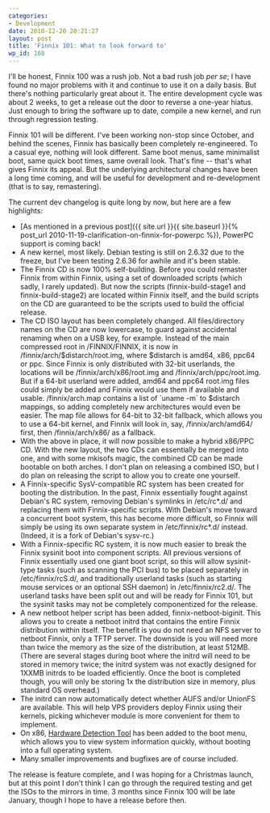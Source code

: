 ```yaml
---
categories:
- Development
date: 2010-12-20 20:21:27
layout: post
title: 'Finnix 101: What to look forward to'
wp_id: 168
---
```

I'll be honest, Finnix 100 was a rush job. Not a bad rush job _per se_; I have found no major problems with it and continue to use it on a daily basis. But there's nothing particularly great about it. The entire development cycle was about 2 weeks, to get a release out the door to reverse a one-year hiatus. Just enough to bring the software up to date, compile a new kernel, and run through regression testing.

Finnix 101 will be different. I've been working non-stop since October, and behind the scenes, Finnix has basically been completely re-engineered. To a casual eye, nothing will look different. Same boot menus, same minimalist boot, same quick boot times, same overall look. That's fine -- that's what gives Finnix its appeal. But the underlying architectural changes have been a long time coming, and will be useful for development and re-development (that is to say, remastering).

The current dev changelog is quite long by now, but here are a few highlights:

  * [As mentioned in a previous post]({{ site.url }}{{ site.baseurl }}{% post_url 2010-11-19-clarification-on-finnix-for-powerpc %}), PowerPC support is coming back!
  * A new kernel, most likely. Debian testing is still on 2.6.32 due to the freeze, but I've been testing 2.6.36 for awhile and it's been stable.
  * The Finnix CD is now 100% self-building. Before you could remaster Finnix from within Finnix, using a set of downloaded scripts (which sadly, I rarely updated). But now the scripts (finnix-build-stage1 and finnix-build-stage2) are located within Finnix itself, and the build scripts on the CD are guaranteed to be the scripts used to build the official release.
  * The CD ISO layout has been completely changed. All files/directory names on the CD are now lowercase, to guard against accidental renaming when on a USB key, for example. Instead of the main compressed root in /FINNIX/FINNIX, it is now in /finnix/arch/$distarch/root.img, where $distarch is amd64, x86, ppc64 or ppc. Since Finnix is only distributed with 32-bit userlands, the locations will be /finnix/arch/x86/root.img and /finnix/arch/ppc/root.img. But if a 64-bit userland were added, amd64 and ppc64 root.img files could simply be added and Finnix would use them if available and usable. /finnix/arch.map contains a list of \`uname -m\` to $distarch mappings, so adding completely new architectures would even be easier. The map file allows for 64-bit to 32-bit fallback, which allows you to use a 64-bit kernel, and Finnix will look in, say, /finnix/arch/amd64/ first, then /finnix/arch/x86/ as a fallback.
  * With the above in place, it will now possible to make a hybrid x86/PPC CD. With the new layout, the two CDs can essentially be merged into one, and with some mkisofs magic, the combined CD can be made bootable on both arches. I don't plan on releasing a combined ISO, but I do plan on releasing the script to allow you to create one yourself.
  * A Finnix-specific SysV-compatible RC system has been created for booting the distribution. In the past, Finnix essentially fought against Debian's RC system, removing Debian's symlinks in /etc/rc\*.d/ and replacing them with Finnix-specific scripts. With Debian's move toward a concurrent boot system, this has become more difficult, so Finnix will simply be using its own separate system in /etc/finnix/rc\*.d/ instead. (Indeed, it is a fork of Debian's sysv-rc.)
  * With a Finnix-specific RC system, it is now much easier to break the Finnix sysinit boot into component scripts. All previous versions of Finnix essentially used one giant boot script, so this will allow sysinit-type tasks (such as scanning the PCI bus) to be placed separately in /etc/finnix/rcS.d/, and traditionally userland tasks (such as starting mouse services or an optional SSH daemon) in /etc/finnix/rc2.d/. The userland tasks have been split out and will be ready for Finnix 101, but the sysinit tasks may not be completely componentized for the release.
  * A new netboot helper script has been added, finnix-netboot-biginit. This allows you to create a netboot initrd that contains the entire Finnix distribution within itself. The benefit is you do not need an NFS server to netboot Finnix, only a TFTP server. The downside is you will need more than twice the memory as the size of the distribution, at least 512MB. (There are several stages during boot where the initrd will need to be stored in memory twice; the initrd system was not exactly designed for 1XXMB initrds to be loaded efficiently. Once the boot is completed though, you will only be storing 1x the distribution size in memory, plus standard OS overhead.)
  * The initrd can now automatically detect whether AUFS and/or UnionFS are available. This will help VPS providers deploy Finnix using their kernels, picking whichever module is more convenient for them to implement.
  * On x86, [Hardware Detection Tool](http://syslinux.zytor.com/wiki/index.php/Hdt_%28Hardware_Detection_Tool%29) has been added to the boot menu, which allows you to view system information quickly, without booting into a full operating system.
  * Many smaller improvements and bugfixes are of course included.

The release is feature complete, and I was hoping for a Christmas launch, but at this point I don't think I can go through the required testing and get the ISOs to the mirrors in time. 3 months since Finnix 100 will be late January, though I hope to have a release before then.
